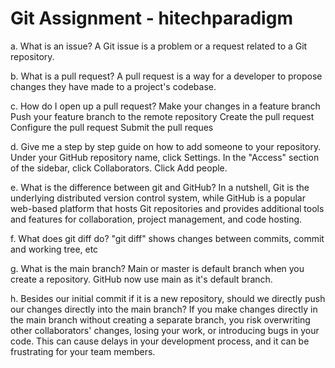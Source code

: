 # Git Assignment - hitechparadigm

a. What is an issue?
A Git issue is a problem or a request related to a Git repository.

b. What is a pull request?
A pull request is a way for a developer to propose changes they have made to a project's codebase.

c. How do I open up a pull request?
Make your changes in a feature branch
Push your feature branch to the remote repository
Create the pull request
Configure the pull request
Submit the pull reques

d. Give me a step by step guide on how to add someone to your repository.
Under your GitHub repository name, click Settings. In the "Access" section of the sidebar, click Collaborators. Click Add people.

e. What is the difference between git and GitHub?
In a nutshell, Git is the underlying distributed version control system, while GitHub is a popular web-based platform that hosts Git repositories and provides additional tools and features for collaboration, project management, and code hosting.

f. What does git diff do?
"git diff" shows changes between commits, commit and working tree, etc

g. What is the main branch?
Main or master is default branch when you create a repository. GitHub now use main as it's default branch.

h. Besides our initial commit if it is a new repository, should we directly push our changes directly into the main branch?
If you make changes directly in the main branch without creating a separate branch, you risk overwriting other collaborators' changes, losing your work, or introducing bugs in your code. This can cause delays in your development process, and it can be frustrating for your team members.
